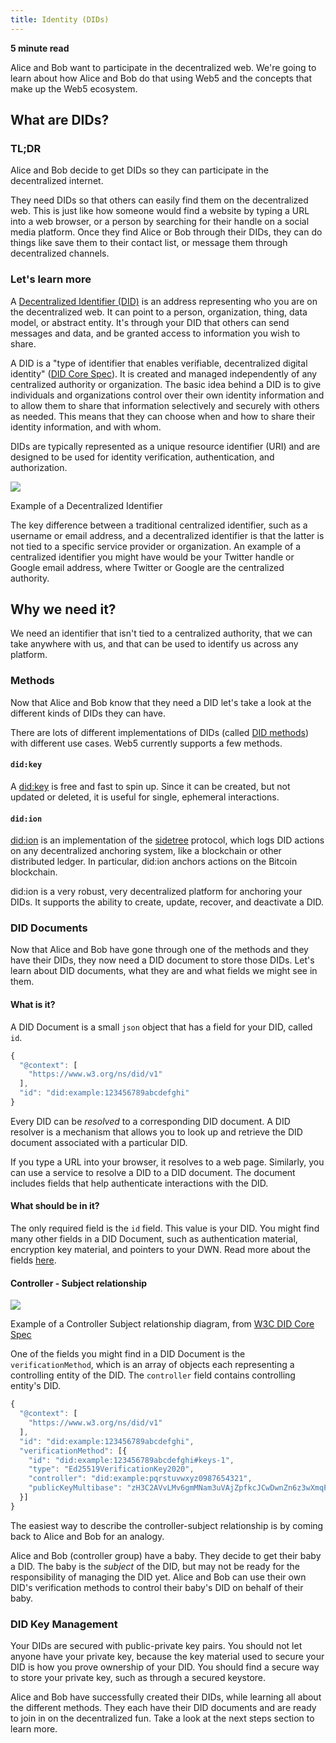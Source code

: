 ```yaml
---
title: Identity (DIDs)
---
```


**5 minute read**

Alice and Bob want to participate in the decentralized web. We're going to learn about how Alice and Bob do that using Web5 and the concepts that make up the Web5 ecosystem.

## What are DIDs?

### TL;DR

Alice and Bob decide to get DIDs so they can participate in the decentralized internet.

They need DIDs so that others can easily find them on the decentralized web. This is just like how someone would find a website by typing a URL into a web browser, or a person by searching for their handle on a social media platform. Once they find Alice or Bob through their DIDs, they can do things like save them to their contact list, or message them through decentralized channels.

### Let's learn more

A [Decentralized Identifier (DID)](https://www.w3.org/TR/did-core/) is an address representing who you are on the decentralized web. It can point to a person, organization, thing, data model, or abstract entity. It's through your DID that others can send messages and data, and be granted access to information you wish to share.

A DID is a "type of identifier that enables verifiable, decentralized digital identity" ([DID Core Spec](https://www.w3.org/TR/did-core/)). It is created and managed independently of any centralized authority or organization. The basic idea behind a DID is to give individuals and organizations control over their own identity information and to allow them to share that information selectively and securely with others as needed. This means that they can choose when and how to share their identity information, and with whom.

DIDs are typically represented as a unique resource identifier (URI) and are designed to be used for identity verification, authentication, and authorization.

<div role="figure" aria-labelledby="caption-1" class="figure-container">

![](/img/did-example.png)

<span id="caption-1">

Example of a Decentralized Identifier

</span>

</div>

The key difference between a traditional centralized identifier, such as a username or email address, and a decentralized identifier is that the latter is not tied to a specific service provider or organization. An example of a centralized identifier you might have would be your Twitter handle or Google email address, where Twitter or Google are the centralized authority.

## Why we need it?

We need an identifier that isn't tied to a centralized authority, that we can take anywhere with us, and that can be used to identify us across any platform.

### Methods

Now that Alice and Bob know that they need a DID let's take a look at the different kinds of DIDs they can have.

There are lots of different implementations of DIDs (called [DID methods](https://www.w3.org/TR/did-core/#methods)) with different use cases. Web5 currently supports a few methods.

#### ```did:key```

A [did:key](https://w3c-ccg.github.io/did-method-key/) is free and fast to spin up. Since it can be created, but not updated or deleted, it is useful for single, ephemeral interactions.

<!--
#### ```did:web```

[did:web](https://w3c-ccg.github.io/did-method-web/) is somewhat centralized because you need a website to have one. You host your DID Document at a specified location in your website. Here's an example of [TBD's did:web](https://www.tbd.website/.well-known/did.json).

It supports the ability to create, read, update, and deactivate a DID.
-->

#### ```did:ion```

[did:ion](https://identity.foundation/sidetree/spec/) is an implementation of the [sidetree](https://identity.foundation/sidetree/spec/) protocol, which logs DID actions on any decentralized anchoring system, like a blockchain or other distributed ledger. In particular, did:ion anchors actions on the Bitcoin blockchain.

did:ion is a very robust, very decentralized platform for anchoring your DIDs. It supports the ability to create, update, recover, and deactivate a DID.

### DID Documents

Now that Alice and Bob have gone through one of the methods and they have their DIDs, they now need a DID document to store those DIDs. Let's learn about DID documents, what they are and what fields we might see in them.

#### What is it?

A DID Document is a small `json` object that has a field for your DID, called `id`.

```javascript
{
  "@context": [
    "https://www.w3.org/ns/did/v1"
  ],
  "id": "did:example:123456789abcdefghi"
}
```

Every DID can be _resolved_ to a corresponding DID document. A DID resolver is a mechanism that allows you to look up and retrieve the DID document associated with a particular DID.

If you type a URL into your browser, it resolves to a web page. Similarly, you can use a service to resolve a DID to a DID document. The document includes fields that help authenticate interactions with the DID.

#### What should be in it?

The only required field is the `id` field. This value is your DID. You might find many other fields in a DID Document, such as authentication material, encryption key material, and pointers to your DWN. Read more about the fields [here](https://www.w3.org/TR/did-core/#core-properties).

#### Controller - Subject relationship

<div role="figure" aria-labelledby="caption-2" class="figure-container">

![](/img/did-controller-trust.png)

<span id="caption-2">

Example of a Controller Subject relationship diagram, from [W3C DID Core Spec](https://www.w3.org/TR/did-core/)

</span>

</div>

One of the fields you might find in a DID Document is the `verificationMethod`, which is an array of objects each representing a controlling entity of the DID. The `controller` field contains controlling entity's DID.

```javascript
{
  "@context": [
    "https://www.w3.org/ns/did/v1"
  ],
  "id": "did:example:123456789abcdefghi",
  "verificationMethod": [{
    "id": "did:example:123456789abcdefghi#keys-1",
    "type": "Ed25519VerificationKey2020",
    "controller": "did:example:pqrstuvwxyz0987654321",
    "publicKeyMultibase": "zH3C2AVvLMv6gmMNam3uVAjZpfkcJCwDwnZn6z3wXmqPV"
  }]
}
```

The easiest way to describe the controller-subject relationship is by coming back to Alice and Bob for an analogy.

Alice and Bob (controller group) have a baby. They decide to get their baby a DID. The baby is the _subject_ of the DID, but may not be ready for the responsibility of managing the DID yet. Alice and Bob can use their own DID's verification methods to control their baby's DID on behalf of their baby.

### DID Key Management

Your DIDs are secured with public-private key pairs. You should not let anyone have your private key, because the key material used to secure your DID is how you prove ownership of your DID. You should find a secure way to store your private key, such as through a secured keystore.

Alice and Bob have successfully created their DIDs, while learning all about the different methods. They each have their DID documents and are ready to join in on the decentralized fun. Take a look at the next steps section to learn more.
